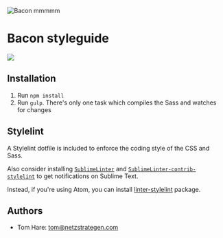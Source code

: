 ![Bacon mmmmm](http://i.imgur.com/XzmZ1ml.png)

# Bacon styleguide
![](https://app.buddy.works/netzstrategen/bacon/pipelines/pipeline/58278/badge.svg?token=631d0448c5c71a9ccb2b697e9807d47c12ceaed1928e4eeff07e545ee80fa40e)

## Installation

1. Run `npm install`
2. Run `gulp`. There's only one task which compiles the Sass and watches for changes

## Stylelint

A Stylelint dotfile is included to enforce the coding style of the CSS and Sass. 

Also consider installing [`SublimeLinter`](http://www.sublimelinter.com/en/latest/installation.html) and [`SublimeLinter-contrib-stylelint`](https://github.com/kungfusheep/SublimeLinter-contrib-stylelint) to get notifications on Sublime Text.

Instead, if you're using Atom, you can install [linter-stylelint](https://atom.io/packages/linter-stylelint) package.

## Authors

- Tom Hare: [tom@netzstrategen.com](tom@netzstrategen.com)
